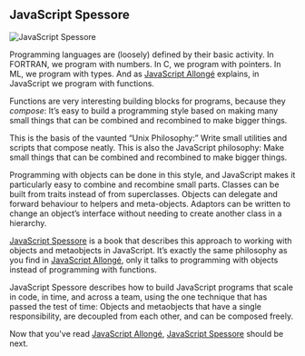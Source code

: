 ## JavaScript Spessore

![JavaScript Spessore](images/spessore.jpg)

Programming languages are (loosely) defined by their basic activity. In FORTRAN, we program with numbers. In C, we program with pointers. In ML, we program with types. And as [JavaScript Allongé][ja] explains, in JavaScript we program with functions.

Functions are very interesting building blocks for programs, because they *compose*: It’s easy to build a programming style based on making many small things that can be combined and recombined to make bigger things.

This is the basis of the vaunted “Unix Philosophy:” Write small utilities and scripts that compose neatly. This is also the JavaScript philosophy: Make small things that can be combined and recombined to make bigger things.

Programming with objects can be done in this style, and JavaScript makes it particularly easy to combine and recombine small parts. Classes can be built from traits instead of from superclasses. Objects can delegate and forward behaviour to helpers and meta-objects. Adaptors can be written to change an object’s interface without needing to create another class in a hierarchy.

[JavaScript Spessore][js] is a book that describes this approach to working with objects and metaobjects in JavaScript. It’s exactly the same philosophy as you find in [JavaScript Allongé][ja], only it talks to programming with objects instead of programming with functions.

JavaScript Spessore describes how to build JavaScript programs that scale in code, in time, and across a team, using the one technique that has passed the test of time: Objects and metaobjects that have a single responsibility, are decoupled from each other, and can be composed freely.

Now that you've read [JavaScript Allongé][ja], [JavaScript Spessore][js] should be next.

[js]: https://leanpub.com/javascript-spessore
[ja]: https://leanpub.com/javascriptallongesix
